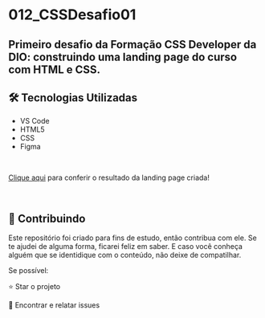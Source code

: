 # 012_CSSDesafio01
## Primeiro desafio da Formação CSS Developer da DIO: construindo uma landing page do curso com HTML e CSS.

<h2>🛠 Tecnologias Utilizadas</h2>

<ul>
    <li>VS Code</li>
    <li>HTML5</li>
    <li>CSS</li>
    <li>Figma</li>
</ul>
<br>

[Clique aqui](https://esdras-alves.github.io/012_CSSDesafio01/) para conferir o resultado da landing page criada!

<br>

<h2> 🤝 Contribuindo </h2>

Este repositório foi criado para fins de estudo, então contribua com ele.
Se te ajudei de alguma forma, ficarei feliz em saber. E caso você conheça alguém que se identidique com o conteúdo, não deixe de compatilhar.

Se possível:

⭐️  Star o projeto

🐛 Encontrar e relatar issues
